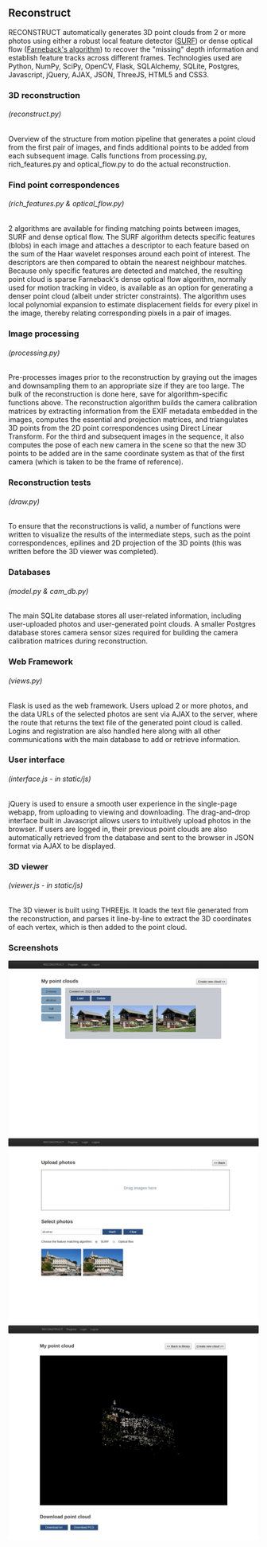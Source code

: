 ## Reconstruct

RECONSTRUCT automatically generates 3D point clouds from 2 or more photos using either a robust local feature detector ([SURF](http://www.vision.ee.ethz.ch/~surf/eccv06.pdf)) or dense optical flow ([Farneback's algorithm](http://lmi.bwh.harvard.edu/papers/pdfs/gunnar/farnebackICPR00.pdf)) to recover the "missing" depth information and establish feature tracks across different frames. Technologies used are Python, NumPy, SciPy, OpenCV, Flask, SQLAlchemy, SQLite, Postgres, Javascript, jQuery, AJAX, JSON, ThreeJS, HTML5 and CSS3.

### 3D reconstruction
###### (reconstruct.py)

Overview of the structure from motion pipeline that generates a point cloud from the first pair of images, and finds additional points to be added from each subsequent image. Calls functions from processing.py, rich_features.py and optical_flow.py to do the actual reconstruction.

### Find point correspondences
###### (rich_features.py & optical_flow.py)

2 algorithms are available for finding matching points between images, SURF and dense optical flow. 
The SURF algorithm detects specific features (blobs) in each image and attaches a descriptor to each feature based on the sum of the Haar wavelet responses around each point of interest. The descriptors are then compared to obtain the nearest neighbour matches. Because only specific features are detected and matched, the resulting point cloud is sparse
Farneback's dense optical flow algorithm, normally used for motion tracking in video, is available as an option for generating a denser point cloud (albeit under stricter constraints). The algorithm uses local polynomial expansion to estimate displacement fields for every pixel in the image, thereby relating corresponding pixels in a pair of images.

### Image processing
###### (processing.py)

Pre-processes images prior to the reconstruction by graying out the images and downsampling them to an appropriate size if they are too large. The bulk of the reconstruction is done here, save for algorithm-specific functions above. The reconstruction algorithm builds the camera calibration matrices by extracting information from the EXIF metadata embedded in the images, computes the essential and projection matrices, and triangulates 3D points from the 2D point correspondences using Direct Linear Transform. For the third and subsequent images in the sequence, it also computes the pose of each new camera in the scene so that the new 3D points to be added are in the same coordinate system as that of the first camera (which is taken to be the frame of reference).

### Reconstruction tests
###### (draw.py)

To ensure that the reconstructions is valid, a number of functions were written to visualize the results of the intermediate steps, such as the point correspondences, epilines and 2D projection of the 3D points (this was written before the 3D viewer was completed).

### Databases
###### (model.py & cam_db.py)

The main SQLite database stores all user-related information, including user-uploaded photos and user-generated point clouds. A smaller Postgres database stores camera sensor sizes required for building the camera calibration matrices during reconstruction.

### Web Framework
###### (views.py)

Flask is used as the web framework. Users upload 2 or more photos, and the data URLs of the selected photos are sent via AJAX to the server, where the route that returns the text file of the generated point cloud is called. Logins and registration are also handled here along with all other communications with the main database to add or retrieve information.

### User interface
###### (interface.js - in static/js)

jQuery is used to ensure a smooth user experience in the single-page webapp, from uploading to viewing and downloading. The drag-and-drop interface built in Javascript allows users to intuitively upload photos in the browser. If users are logged in, their previous point clouds are also automatically retrieved from the database and sent to the browser in JSON format via AJAX to be displayed.

### 3D viewer
###### (viewer.js - in static/js)

The 3D viewer is built using THREEjs. It loads the text file generated from the reconstruction, and parses it line-by-line to extract the 3D coordinates of each vertex, which is then added to the point cloud.

### Screenshots

![Point cloud library](/screenshots/RECONSTRUCT1.png)
![Upload photos](/screenshots/RECONSTRUCT2.png)
![View point cloud](/screenshots/RECONSTRUCT3.png)